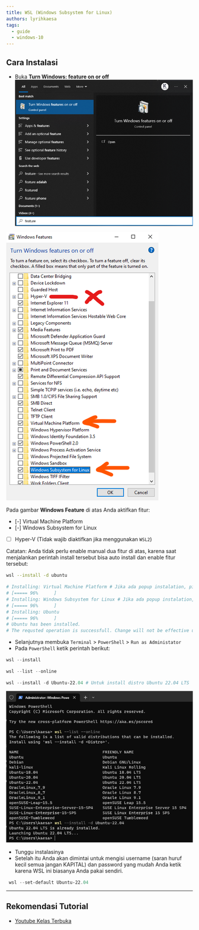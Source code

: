 ```yaml
---
title: WSL (Windows Subsystem for Linux)
authors: lyrihkaesa
tags:
  - guide
  - windows-10
---
```

## Cara Instalasi 

- Buka **Turn Windows: feature on or off**
![Search Turn Windows: feature on or off](attachments/search-windows-feature.png)

![Turn Windows: feature on or off](attachments/windows-feature.png)

Pada gambar **Windows Feature** di atas Anda aktifkan fitur:
- [-] Virtual Machine Platform
- [-] Windows Subsystem for Linux
- [ ] Hyper-V (Tidak wajib diaktifkan jika menggunakan `WSL2`)

Catatan:
Anda tidak perlu enable manual dua fitur di atas, karena saat menjalankan perintah install tersebut bisa auto install dan enable fitur tersebut:
```bash
wsl --install -d ubuntu
```

```bash
# Installing: Virtual Machine Platform # Jika ada popup instalation, pilih 'Yes'
# [===== 96%      ]
# Installing: Windows Subsystem for Linux # Jika ada popup instalation, pilih 'Yes'
# [===== 96%      ]
# Installing: Ubuntu
# [===== 96%      ]
# Ubuntu has been installed.
# The requsted operation is successfull. Change will not be effective until the system is rebooted.
```

- Selanjutnya membuka `Terminal` > `PowerShell` > `Run as Administator`
- Pada `PowerShell` ketik perintah berikut:
```powershell
wsl --install
```

```powershell
wsl --list --online
```

```powershell
wsl --install -d Ubuntu-22.04 # Untuk install distro Ubuntu 22.04 LTS
```

![Windows PowerShell](attachments/windows%20powershell.png)

- Tunggu instalasinya
- Setelah itu Anda akan dimintai untuk mengisi username (saran huruf kecil semua jangan KAPITAL) dan password yang mudah Anda ketik karena WSL ini biasanya Anda pakai sendiri.

```powershell
 wsl --set-default Ubuntu-22.04
```

---
## Rekomendasi Tutorial

- [Youtube Kelas Terbuka](https://www.youtube.com/watch?v=zqw4EsSMMf4)